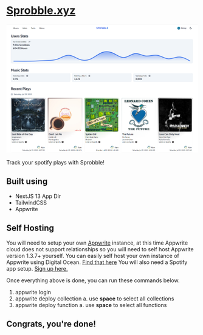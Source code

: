 # [Sprobble.xyz](sprobble.xyz)
![Sprobble.xyz Screenshot](/docs/sprobble.xyz.png)

Track your spotify plays with Sprobble!

## Built using 
- NextJS 13 App Dir
- TailwindCSS
- Appwrite

## Self Hosting
You will need to setup your own [Appwrite](appwrite.io) instance, at this time Appwrite cloud does not support relationships so you will need to self host Appwrite version 1.3.7+ yourself. You can easily self host your own instance of Appwrite using Digital Ocean. [Find that here](https://marketplace.digitalocean.com/apps/appwrite)
You will also need a Spotify app setup. [Sign up here.](developer.spotify.com)

Once everything above is done, you can run these commands below.
1. appwrite login
2. appwrite deploy collection
  a. use **space** to select all collections
4. appwrite deploy function
  a. use **space** to select all functions

## Congrats, you're done!
